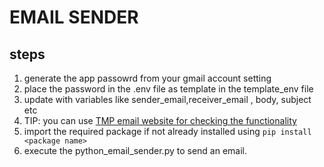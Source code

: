# EMAIL SENDER

## steps

1. generate the app passowrd from your gmail account setting
1. place the password in the .env file as template in the template_env file
1. update with variables like sender_email,receiver_email , body, subject etc
1. TIP: you can use [TMP email website for checking the functionality](https://temp-mail.org/en/)
1. import the required package if not already installed using `pip install <package name>`
1. execute the python_email_sender.py to send an email.
